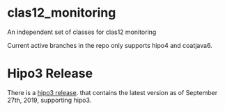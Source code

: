 # clas12_monitoring
An independent set of classes for clas12 monitoring

Current active branches in the repo only supports hipo4 and coatjava6.

# Hipo3 Release
There is a [hipo3 release](https://github.com/JeffersonLab/clas12_monitoring/releases/tag/hipo3).
that contains the latest version as of September 27th, 2019, supporting hipo3.